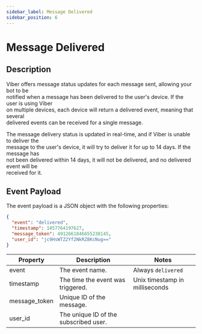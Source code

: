 ```yaml
---
sidebar_label: Message Delivered
sidebar_position: 6
---
```


# Message Delivered

## Description

Viber offers message status updates for each message sent, allowing your bot to be<br/>
notified when a message has been delivered to the user's device. If the user is using Viber<br/>
on multiple devices, each device will return a delivered event, meaning that several<br/>
delivered events can be received for a single message.

The message delivery status is updated in real-time, and if Viber is unable to deliver the<br/>
message to the user's device, it will try to deliver it for up to 14 days. If the message has<br/>
not been delivered within 14 days, it will not be delivered, and no delivered event will be<br/>
received for it.

## Event Payload

The event payload is a JSON object with the following properties:

```json title=Example
{
  "event": "delivered",
  "timestamp": 1457764197627,
  "message_token": 4912661846655238145,
  "user_id": "jc9HsWTZ2Yf2NkRZ8KcNug=="
}
```

| Property | Description | Notes |
| --- | --- | --- |
| event | The event name. | Always `delivered` |
| timestamp | The time the event was triggered. | Unix timestamp in milliseconds |
| message_token | Unique ID of the message. |
| user_id | The unique ID of the subscribed user. |
